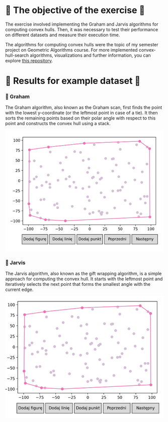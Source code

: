 # 🔶 The objective of the exercise 🔶

<p> The exercise involved implementing the Graham and Jarvis algorithms for computing convex hulls. Then, it was necessary to test their performance on different datasets and measure their execution time. </p>
<p> The algorithms for computing convex hulls were the topic of my semester project on Geometric Algorithms course. 
   For more implemented convex-hull-search algorithms, visualizations and further information, you can explore <a href="https://github.com/YoC00lig/Convex-Hull">this repository</a>. </p>

# 🔶 Results for example dataset 🔶

<h3> 🔸 Graham </h3>
<p> The Graham algorithm, also known as the Graham scan, first finds the point with the lowest y-coordinate (or the leftmost point in case of a tie). It then sorts the remaining points based on their polar angle with respect to this point and constructs the convex hull using a stack.</p>
<img src="graham.png">

<h3> 🔸 Jarvis </h3>
<p> The Jarvis algorithm, also known as the gift wrapping algorithm, is a simple approach for computing the convex hull. It starts with the leftmost point and iteratively selects the next point that forms the smallest angle with the current edge. </p>
<img src="jarvis.png">

